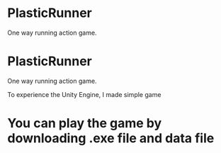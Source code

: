 # PlasticRunner
One way running action game.


# PlasticRunner
One way running action game.

To experience the Unity Engine, I made simple game

# You can play the game by downloading .exe file and data file
